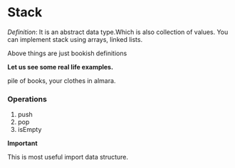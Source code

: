 Stack
==========
_Definition_: It is an abstract data type.Which is also collection of values.
You can implement stack using arrays, linked lists.

Above things are just bookish definitions


**Let us see some real life examples.**

pile of books, your clothes in almara.

### Operations
1. push        
2. pop         
3. isEmpty     

**Important**

This is most useful import data structure.
